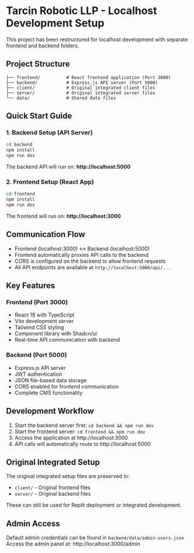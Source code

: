 # Tarcin Robotic LLP - Localhost Development Setup

This project has been restructured for localhost development with separate frontend and backend folders.

## Project Structure

```
├── frontend/          # React frontend application (Port 3000)
├── backend/           # Express.js API server (Port 5000)
├── client/            # Original integrated client files
├── server/            # Original integrated server files
└── data/              # Shared data files
```

## Quick Start Guide

### 1. Backend Setup (API Server)

```bash
cd backend
npm install
npm run dev
```

The backend API will run on: **http://localhost:5000**

### 2. Frontend Setup (React App)

```bash
cd frontend
npm install
npm run dev
```

The frontend will run on: **http://localhost:3000**

## Communication Flow

- Frontend (localhost:3000) ↔ Backend (localhost:5000)
- Frontend automatically proxies API calls to the backend
- CORS is configured on the backend to allow frontend requests
- All API endpoints are available at `http://localhost:5000/api/...`

## Key Features

### Frontend (Port 3000)
- React 18 with TypeScript
- Vite development server
- Tailwind CSS styling
- Component library with Shadcn/ui
- Real-time API communication with backend

### Backend (Port 5000)
- Express.js API server
- JWT authentication
- JSON file-based data storage
- CORS enabled for frontend communication
- Complete CMS functionality

## Development Workflow

1. Start the backend server first: `cd backend && npm run dev`
2. Start the frontend server: `cd frontend && npm run dev`
3. Access the application at http://localhost:3000
4. API calls will automatically route to http://localhost:5000

## Original Integrated Setup

The original integrated setup files are preserved in:
- `client/` - Original frontend files
- `server/` - Original backend files

These can still be used for Replit deployment or integrated development.

## Admin Access

Default admin credentials can be found in `backend/data/admin-users.json`
Access the admin panel at: http://localhost:3000/admin